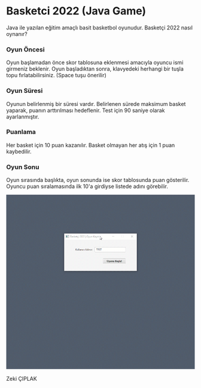# Basketci 2022 (Java Game)
Java ile yazılan eğitim amaçlı basit basketbol oyunudur. 
Basketçi 2022 nasıl oynanır?
 
###  Oyun Öncesi
Oyun başlamadan önce skor tablosuna eklenmesi amacıyla oyuncu ismi girmeniz beklenir.
Oyun başladıktan sonra, klavyedeki herhangi bir tuşla topu fırlatabilirsiniz. (Space tuşu önerilir)

### Oyun Süresi
Oyunun belirlenmiş bir süresi vardır. 
Belirlenen sürede maksimum basket yaparak, puanın arttırılması hedeflenir. 
Test için 90 saniye olarak ayarlanmıştır. 

### Puanlama
Her basket için 10 puan kazanılır.
Basket olmayan her atış için 1 puan kaybedilir.

### Oyun Sonu
Oyun sırasında başlıkta, oyun sonunda ise skor tablosunda puan gösterilir.
Oyuncu puan sıralamasında ilk 10'a girdiyse listede adını görebilir.


![Basketçi 2022 - Java Game](https://github.com/zkcplk/Basketci-2022/blob/main/basketci_java_game.gif?raw=true)

Zeki ÇIPLAK
